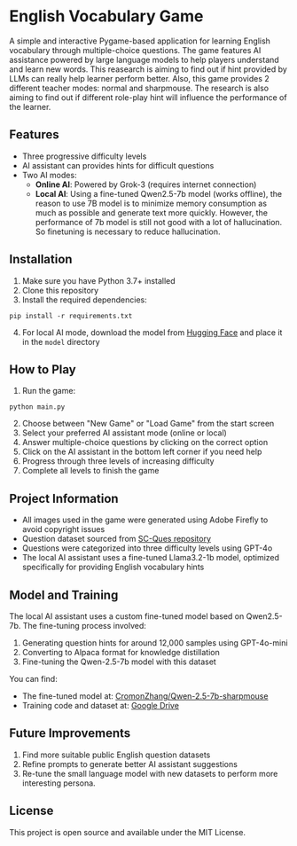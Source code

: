 # English Vocabulary Game

A simple and interactive Pygame-based application for learning English vocabulary through multiple-choice questions. The game features AI assistance powered by large language models to help players understand and learn new words. This reasearch is aiming to find out if hint provided by LLMs can really help learner perform better.
Also, this game provides 2 different teacher modes: normal and sharpmouse. The research is also aiming to find out if different role-play hint will influence the performance of the learner.

## Features

- Three progressive difficulty levels
- AI assistant can provides hints for difficult questions
- Two AI modes:
  - **Online AI**: Powered by Grok-3 (requires internet connection)
  - **Local AI**: Using a fine-tuned Qwen2.5-7b model (works offline), the reason to use 7B model is to minimize memory consumption as much as possible and generate text more quickly. However, the performance of 7b model is still not good with a lot of hallucination. So finetuning is necessary to reduce hallucination.

## Installation

1. Make sure you have Python 3.7+ installed
2. Clone this repository
3. Install the required dependencies:

```
pip install -r requirements.txt
```

4. For local AI mode, download the model from [Hugging Face](https://huggingface.co/CromonZhang/Qwen-2.5-7b-sharpmouse) and place it in the `model` directory

## How to Play

1. Run the game:
```
python main.py
```

2. Choose between "New Game" or "Load Game" from the start screen
3. Select your preferred AI assistant mode (online or local)
4. Answer multiple-choice questions by clicking on the correct option
5. Click on the AI assistant in the bottom left corner if you need help
6. Progress through three levels of increasing difficulty
7. Complete all levels to finish the game

## Project Information

- All images used in the game were generated using Adobe Firefly to avoid copyright issues
- Question dataset sourced from [SC-Ques repository](https://github.com/ai4ed/SC-Ques)
- Questions were categorized into three difficulty levels using GPT-4o
- The local AI assistant uses a fine-tuned Llama3.2-1b model, optimized specifically for providing English vocabulary hints

## Model and Training

The local AI assistant uses a custom fine-tuned model based on Qwen2.5-7b. The fine-tuning process involved:
1. Generating question hints for around 12,000 samples using GPT-4o-mini
2. Converting to Alpaca format for knowledge distillation
3. Fine-tuning the Qwen-2.5-7b model with this dataset

You can find:
- The fine-tuned model at: [CromonZhang/Qwen-2.5-7b-sharpmouse](https://huggingface.co/CromonZhang/Qwen-2.5-7b-sharpmouse)
- Training code and dataset at: [Google Drive](https://drive.google.com/drive/folders/1cafndkxKU5DvHbRHA3rk_n8JwpGnlklh?usp=sharing)

## Future Improvements

1. Find more suitable public English question datasets
2. Refine prompts to generate better AI assistant suggestions
3. Re-tune the small language model with new datasets to perform more interesting persona.



## License

This project is open source and available under the MIT License.
